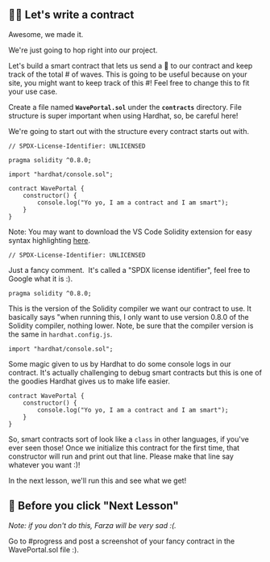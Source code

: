 ## 👩‍💻 Let's write a contract

Awesome, we made it.

We're just going to hop right into our project.

Let's build a smart contract that lets us send a 👋 to our contract and keep track of the total # of waves. This is going to be useful because on your site, you might want to keep track of this #! Feel free to change this to fit your use case.

Create a file named **`WavePortal.sol`** under the **`contracts`** directory. File structure is super important when using Hardhat, so, be careful here!

We're going to start out with the structure every contract starts out with.

```solidity
// SPDX-License-Identifier: UNLICENSED

pragma solidity ^0.8.0;

import "hardhat/console.sol";

contract WavePortal {
    constructor() {
        console.log("Yo yo, I am a contract and I am smart");
    }
}
```

Note: You may want to download the VS Code Solidity extension for easy syntax highlighting [here](https://marketplace.visualstudio.com/items?itemName=JuanBlanco.solidity).

```solidity
// SPDX-License-Identifier: UNLICENSED
```

Just a fancy comment.  It's called a "SPDX license identifier", feel free to Google what it is :).

```solidity
pragma solidity ^0.8.0;
```

This is the version of the Solidity compiler we want our contract to use. It basically says "when running this, I only want to use version 0.8.0 of the Solidity compiler, nothing lower. Note, be sure that the compiler version is the same in `hardhat.config.js`.

```solidity
import "hardhat/console.sol";
```

Some magic given to us by Hardhat to do some console logs in our contract. It's actually challenging to debug smart contracts but this is one of the goodies Hardhat gives us to make life easier.

```solidity
contract WavePortal {
    constructor() {
        console.log("Yo yo, I am a contract and I am smart");
    }
}
```

So, smart contracts sort of look like a `class` in other languages, if you've ever seen those! Once we initialize this contract for the first time, that constructor will run and print out that line. Please make that line say whatever you want :)!

In the next lesson, we'll run this and see what we get!

## 🚨 Before you click "Next Lesson"

_Note: if you don't do this, Farza will be very sad :(._

Go to #progress and post a screenshot of your fancy contract in the WavePortal.sol file :).
